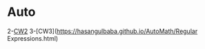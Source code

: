 # Auto
2-[CW2](https://hasangulbaba.github.io/AutoMath/CW2-%3ENFA-DFA.html)
3-[CW3](https://hasangulbaba.github.io/AutoMath/Regular Expressions.html)
